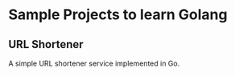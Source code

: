 # Sample Projects to learn Golang

## URL Shortener

A simple URL shortener service implemented in Go.